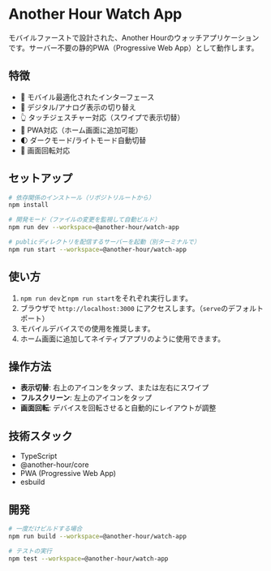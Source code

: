 # Another Hour Watch App

モバイルファーストで設計された、Another Hourのウォッチアプリケーションです。サーバー不要の静的PWA（Progressive Web App）として動作します。

## 特徴

- 📱 モバイル最適化されたインターフェース
- 🎯 デジタル/アナログ表示の切り替え
- 👆 タッチジェスチャー対応（スワイプで表示切替）
- 📲 PWA対応（ホーム画面に追加可能）
- 🌓 ダークモード/ライトモード自動切替
- 🔄 画面回転対応

## セットアップ

```bash
# 依存関係のインストール（リポジトリルートから）
npm install

# 開発モード（ファイルの変更を監視して自動ビルド）
npm run dev --workspace=@another-hour/watch-app

# publicディレクトリを配信するサーバーを起動（別ターミナルで）
npm run start --workspace=@another-hour/watch-app
```

## 使い方

1. `npm run dev`と`npm run start`をそれぞれ実行します。
2. ブラウザで `http://localhost:3000` にアクセスします。（`serve`のデフォルトポート）
3. モバイルデバイスでの使用を推奨します。
4. ホーム画面に追加してネイティブアプリのように使用できます。

## 操作方法

- **表示切替**: 右上のアイコンをタップ、または左右にスワイプ
- **フルスクリーン**: 左上のアイコンをタップ
- **画面回転**: デバイスを回転させると自動的にレイアウトが調整

## 技術スタック

- TypeScript
- @another-hour/core
- PWA (Progressive Web App)
- esbuild

## 開発

```bash
# 一度だけビルドする場合
npm run build --workspace=@another-hour/watch-app

# テストの実行
npm test --workspace=@another-hour/watch-app
``` 